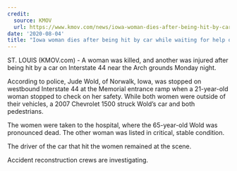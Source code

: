 ```yaml
---
credit:
  source: KMOV
  url: https://www.kmov.com/news/iowa-woman-dies-after-being-hit-by-car-while-waiting-for-help-on-i-44/article_509c47d2-d5f5-11ea-8ef3-8b86a03ba89c.html
date: '2020-08-04'
title: "Iowa woman dies after being hit by car while waiting for help on I-44 near Arch grounds"
---
```

ST. LOUIS (KMOV.com) - A woman was killed, and another was injured after being hit by a car on Interstate 44 near the Arch grounds Monday night.

According to police, Jude Wold, of Norwalk, Iowa, was stopped on westbound Interstate 44 at the Memorial entrance ramp when a 21-year-old woman stopped to check on her safety. While both women were outside of their vehicles, a 2007 Chevrolet 1500 struck Wold’s car and both pedestrians.

The women were taken to the hospital, where the 65-year-old Wold was pronounced dead. The other woman was listed in critical, stable condition.

The driver of the car that hit the women remained at the scene. 

Accident reconstruction crews are investigating. 
